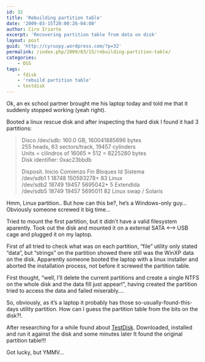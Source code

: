 ```yaml
---
id: 32
title: 'Rebuilding partition table'
date: '2009-03-15T20:00:26-04:00'
author: Ciro Iriarte
excerpt: 'Recovering partition table from data on disk'
layout: post
guid: 'http://cyruspy.wordpress.com/?p=32'
permalink: /index.php/2009/03/15/rebuilding-partition-table/
categories:
    - OSS
tags:
    - fdisk
    - 'rebuild partition table'
    - testdisk
---
```


Ok, an ex school partner brought me his laptop today and told me that it suddenly stopped working (yeah right).

Booted a linux rescue disk and after inspecting the hard disk I found it had 3 partitions:

> Disco /dev/sdb: 160.0 GB, 160041885696 bytes  
> 255 heads, 63 sectors/track, 19457 cylinders  
> Units = cilindros of 16065 \* 512 = 8225280 bytes  
> Disk identifier: 0xac23bbdb
> 
> Disposit. Inicio Comienzo Fin Bloques Id Sistema  
> /dev/sdb1 1 18748 150593278+ 83 Linux  
> /dev/sdb2 18749 19457 5695042+ 5 Extendida  
> /dev/sdb5 18749 19457 5695011 82 Linux swap / Solaris

Hmm, Linux partition.. But how can this be?, he’s a Windows-only guy… Obviously someone screwed it big time…

Tried to mount the first partition, but it didn’t have a valid filesystem aparently. Took out the disk and mounted it on a external SATA &lt;–&gt; USB cage and plugged it on my laptop.

First of all tried to check what was on each partition, “file” utility only stated “data”, but “strings” on the partition showed there still was the WinXP data on the disk. Apparently someone booted the laptop with a linux installer and aborted the installation process, not before it screwed the partition table.

First thought, “well, I’ll delete the current partitions and create a single NTFS on the whole disk and the data fill just appear!”, having created the partition tried to access the data and failed miserably….

So, obviously, as it’s a laptop it probably has those so-usually-found-this-days utility partition. How can I guess the partition table from the bits on the disk?!.

After researching for a while found about [TestDisk](http://www.cgsecurity.org/wiki/TestDisk). Downloaded, installed and run it against the disk and some minutes later It found the original partition table!!!

Got lucky, but YMMV…